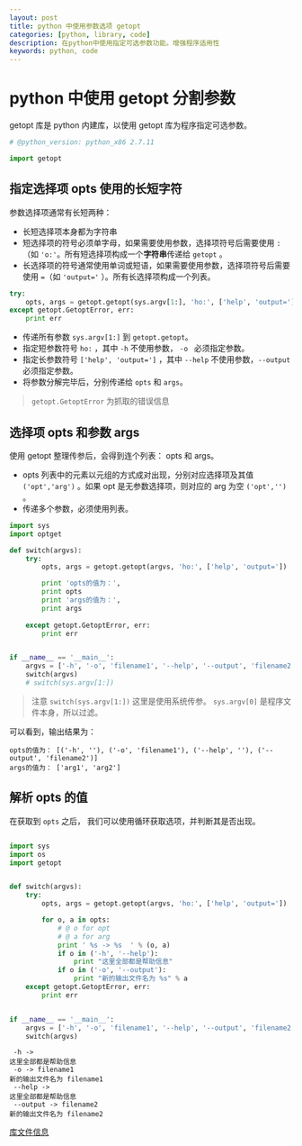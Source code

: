 ```yaml
---
layout: post
title: python 中使用参数选项 getopt
categories: [python, library, code]
description: 在python中使用指定可选参数功能。增强程序适用性
keywords: python, code
---
```


# python 中使用 getopt 分割参数

getopt 库是 python 内建库，以使用 getopt 库为程序指定可选参数。

```python
# @python_version: python_x86 2.7.11

import getopt

```

## 指定选择项 opts 使用的长短字符

参数选择项通常有长短两种：

+ 长短选择项本身都为字符串
+ 短选择项的符号必须单字母，如果需要使用参数，选择项符号后需要使用 `:`（如 `'o:'`。所有短选择项构成一个**字符串**传递给 `getopt` 。
+ 长选择项的符号通常使用单词或短语，如果需要使用参数，选择项符号后需要使用 `=`（如 `'output='` ）。所有长选择项构成一个列表。

```python
try:
    opts, args = getopt.getopt(sys.argv[1:], 'ho:', ['help', 'output='])
except getopt.GetoptError, err:
    print err

```

+ 传递所有参数 ` sys.argv[1:] ` 到 `getopt.getopt`。
+ 指定短参数符号 `ho:` ，其中 `-h` 不使用参数， `-o ` 必须指定参数。
+ 指定长参数符号 `['help', 'output=']` ，其中 `--help` 不使用参数，`--output` 必须指定参数。
+ 将参数分解完毕后，分别传递给 `opts` 和 `args`。

> ` getopt.GetoptError ` 为抓取的错误信息


## 选择项 opts 和参数 args

使用 getopt 整理传参后，会得到连个列表： opts 和 args。
+ opts 列表中的元素以元组的方式成对出现，分别对应选择项及其值 ` ('opt','arg') ` 。如果 opt 是无参数选择项，则对应的 arg 为空 `('opt','')` 。
+ 传递多个参数，必须使用列表。

```python
import sys
import optget

def switch(argvs):
    try:
        opts, args = getopt.getopt(argvs, 'ho:', ['help', 'output='])

        print 'opts的值为：',
        print opts
        print 'args的值为：',
        print args
        
    except getopt.GetoptError, err:
        print err


if __name__ == '__main__':
    argvs = ['-h', '-o', 'filename1', '--help', '--output', 'filename2', 'arg1', 'arg2']
    switch(argvs)
    # switch(sys.argv[1:])

```

> 注意 ` switch(sys.argv[1:]) ` 这里是使用系统传参。 `sys.argv[0]` 是程序文件本身，所以过滤。

可以看到，输出结果为：

```
opts的值为： [('-h', ''), ('-o', 'filename1'), ('--help', ''), ('--output', 'filename2')]
args的值为： ['arg1', 'arg2']
```

## 解析 opts 的值

在获取到 `opts` 之后， 我们可以使用循环获取选项，并判断其是否出现。

```python

import sys
import os
import getopt


def switch(argvs):
    try:
        opts, args = getopt.getopt(argvs, 'ho:', ['help', 'output='])

        for o, a in opts:
            # @ o for opt
            # @ a for arg
            print ' %s -> %s  ' % (o, a)
            if o in ('-h', '--help'):
                print "这里全部都是帮助信息"
            if o in ('-o', '--output'):
                print "新的输出文件名为 %s" % a
    except getopt.GetoptError, err:
        print err


if __name__ == '__main__':
    argvs = ['-h', '-o', 'filename1', '--help', '--output', 'filename2', 'arg1', 'arg2']
    switch(argvs)

```


```
 -h ->   
这里全部都是帮助信息
 -o -> filename1  
新的输出文件名为 filename1
 --help ->   
这里全部都是帮助信息
 --output -> filename2  
新的输出文件名为 filename2
```

[ 库文件信息 ](http://python.usyiyi.cn/translate/python_278/library/getopt.html)



